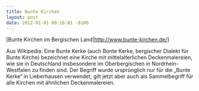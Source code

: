 ```yaml
---
title: Bunte Kirchen
layout: post
date: 2012-01-01 09:16:01 -0100
---
```

[Bunte Kirchen im Bergischen Land|http://www.bunte-kirchen.de/]

Aus Wikipedia: Eine Bunte Kerke (auch Bonte Kerke, bergischer Dialekt für Bunte Kirche) bezeichnet eine Kirche 
mit mittelalterlichen Deckenmalereien, wie sie in Deutschland insbesondere im Oberbergischen in Nordrhein-Westfalen zu finden sind. 
Der Begriff wurde ursprünglich nur für die „Bunte Kerke“ in Lieberhausen verwendet, 
gilt jetzt aber auch als Sammelbegriff für alle Kirchen mit ähnlichen Deckenmalereien.
